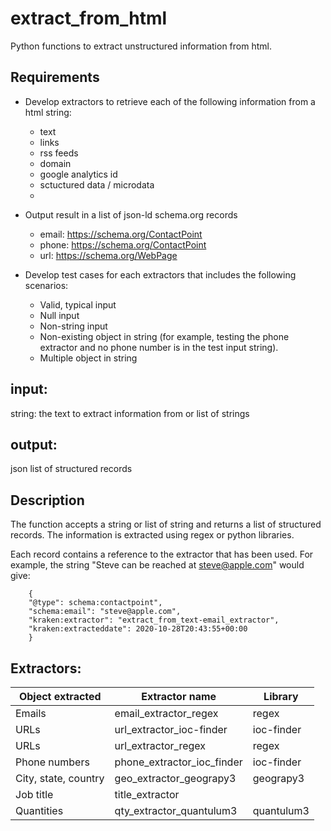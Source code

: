 # extract_from_html

Python functions to extract unstructured information from html.

## Requirements
- Develop extractors to retrieve each of the following information from a html string:
  - text
  - links
  - rss feeds
  - domain
  - google analytics id
  - sctuctured data / microdata
  - 


- Output result in a list of json-ld schema.org records
  - email: https://schema.org/ContactPoint 
  - phone: https://schema.org/ContactPoint
  - url: https://schema.org/WebPage
- Develop test cases for each extractors that includes the following scenarios:
  - Valid, typical input
  - Null input
  - Non-string input
  - Non-existing object in string (for example, testing the phone extractor and no phone number is in the test input string).
  - Multiple object in string
  

## input:
string: the text to extract information from
or list of strings

## output:
json list of structured records

## Description
The function accepts a string or list of string and returns a list of structured records. The information is extracted using regex or python libraries. 

Each record contains a reference to the extractor that has been used. 
For example, the string "Steve can be reached at steve@apple.com" would give:
```
    {
    "@type": schema:contactpoint",
    "schema:email": "steve@apple.com",
    "kraken:extractor": "extract_from_text-email_extractor",
    "kraken:extracteddate": 2020-10-28T20:43:55+00:00
    }
```

## Extractors:

Object extracted | Extractor name | Library
-----------------|----------------|--------
Emails | email_extractor_regex | regex
URLs | url_extractor_ioc-finder | ioc-finder
URLs | url_extractor_regex | regex
Phone numbers | phone_extractor_ioc_finder | ioc-finder
City, state, country | geo_extractor_geograpy3 | geograpy3
Job title | title_extractor |
Quantities | qty_extractor_quantulum3 | quantulum3






